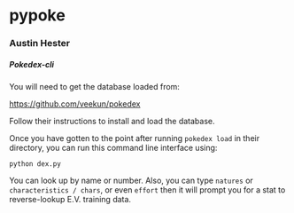 # pypoke

### Austin Hester

##### Pokedex-cli

You will need to get the database loaded from:

https://github.com/veekun/pokedex  

Follow their instructions to install and load the database.

Once you have gotten to the point after running ```pokedex load``` in 
their directory, you can run this command line interface using:

```python dex.py```

You can look up by name or number. Also, you can type ```natures``` or 
```characteristics / chars```, or even ```effort``` then it will prompt 
you for a stat to reverse-lookup E.V. training data.


